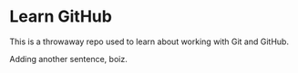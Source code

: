 # Learn GitHub

This is a throwaway repo used to learn about working with Git and GitHub.

Adding another sentence, boiz. 
